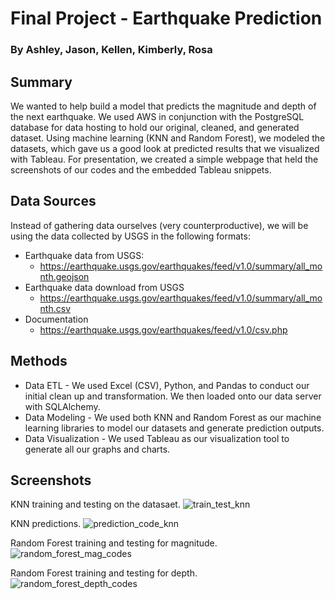 # Final Project - Earthquake Prediction
### By Ashley, Jason, Kellen, Kimberly, Rosa

## Summary

We wanted to help build a model that predicts the magnitude and depth of the next earthquake. We used AWS in conjunction with the PostgreSQL database for data hosting to hold our original, cleaned, and generated dataset. Using machine learning (KNN and Random Forest), we modeled the datasets, which gave us a good look at predicted results that we visualized with Tableau. For presentation, we created a simple webpage that held the screenshots of our codes and the embedded Tableau snippets. 

## Data Sources
Instead of gathering data ourselves (very counterproductive), we will be using the data collected by USGS in the following formats:

- Earthquake data from USGS:
    - https://earthquake.usgs.gov/earthquakes/feed/v1.0/summary/all_month.geojson
- Earthquake data download from USGS
    - https://earthquake.usgs.gov/earthquakes/feed/v1.0/summary/all_month.csv
- Documentation 
    - https://earthquake.usgs.gov/earthquakes/feed/v1.0/csv.php

## Methods

- Data ETL - We used Excel (CSV), Python, and Pandas to conduct our initial clean up and transformation. We then loaded onto our data server with SQLAlchemy.
- Data Modeling - We used both KNN and Random Forest as our machine learning libraries to model our datasets and generate prediction outputs.
- Data Visualization - We used Tableau as our visualization tool to generate all our graphs and charts.

## Screenshots

KNN training and testing on the datasaet.
![train_test_knn](https://user-images.githubusercontent.com/36454639/131228322-4c06079b-e714-42e6-a9d0-50d289388646.JPG)

KNN predictions.
![prediction_code_knn](https://user-images.githubusercontent.com/36454639/131228349-a631bad0-ce07-4445-8e66-9a1a26ad903e.JPG)

Random Forest training and testing for magnitude.
![random_forest_mag_codes](https://user-images.githubusercontent.com/36454639/131228382-0ed70d34-53ad-4f3f-8ae2-c4dd2785f42d.PNG)

Random Forest training and testing for depth.
![random_forest_depth_codes](https://user-images.githubusercontent.com/36454639/131228390-d2b2ec48-f901-45f3-8d73-010f0474ccc4.PNG)

 
